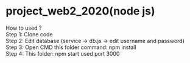 # project_web2_2020(node js)
How to used ? <br>
Step 1: Clone code  <br>
Step 2: Edit database (service -> db.js -> edit username and password) <br>
Step 3: Open CMD this folder command: npm install <br>
Step 4: This folder: npm start used port 3000 <br>

